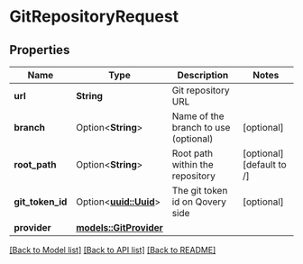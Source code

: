 # GitRepositoryRequest

## Properties

Name | Type | Description | Notes
------------ | ------------- | ------------- | -------------
**url** | **String** | Git repository URL | 
**branch** | Option<**String**> | Name of the branch to use (optional) | [optional]
**root_path** | Option<**String**> | Root path within the repository | [optional][default to /]
**git_token_id** | Option<[**uuid::Uuid**](uuid::Uuid.md)> | The git token id on Qovery side | [optional]
**provider** | [**models::GitProvider**](GitProvider.md) |  | 

[[Back to Model list]](../README.md#documentation-for-models) [[Back to API list]](../README.md#documentation-for-api-endpoints) [[Back to README]](../README.md)


